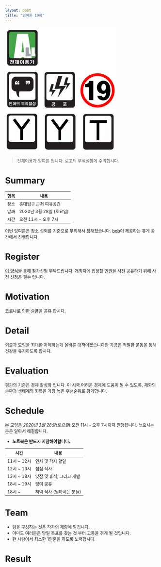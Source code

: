 ```yaml
---
layout: post
title: "잉여톤 19회"
---
```


![poster](/images/19/yyt_19.png)

> 전체이용가 잉여톤 입니다. 로고의 부적절함에 주의합시다. 

# Summary

| 항목 | 내용                              |
| ---- | --------------------------------- |
| 장소 | 홍대입구 근처 여유공간            |
| 날짜 | 2020년 3월 28일 (토요일)          |
| 시간 | 오전 11시 - 오후 7시              |


이번 잉여톤은 장소 섭외를 기준으로 무리해서 정해졌습니다. 
[bob](https://github.com/doodoori2)이 제공하는 휴게 공간에서 진행합니다. 

# Register

[이 양식](https://doodoori2.typeform.com/to/sBPS82)을 통해 참가신청 부탁드립니다. 개최지에 입장할 인원을 사전 공유하기 위해 사전 신청은 필수 입니다.

# Motivation

코로나로 인한 슬픔을 공유 합시다. 

# Detail

외출과 모임을 최대한 자제하는게 올바른 대책이겠습니다만 
가끔은 적절한 운동을 통해 건강을 유지하도록 합시다. 

# Evaluation

평가의 기준은 경제 활성화 입니다. 
이 시국 어려운 경제에 도움이 될 수 있도록, 재화의 순환과 생태계의 회복을 가장 높은 우선순위로 평가합니다. 

# Schedule

본 모임은 _2020년 3월 28일(토요일)_ 오전 11시 - 오후 7시까지 진행됩니다. 늦으시는 분은 알아서 해결합니다. 

- **노트북은 반드시 지참해야합니다.**

| 시간        | 내용                              |
| ----------- | --------------------------------- |
| 11시 ~ 12시 | 인사 및 각자 할일                 |
| 12시 ~ 13시 | 점심 식사                         |
| 13시 ~ 18시 | 낮잠 및 휴식, 그리고 개발         |
| 18시 ~ 19시 | 잉여 공유                         |
| 18시 ~      | 저녁 식사 (원하시는 분들)         |

# Team

- 팀을 구성하는 것은 각자의 재량에 맡깁니다.
- 아마도 여러분은 당일 목표를 찾는 것 부터 고통을 겪게 될 것입니다. 
- 한 사람이서 최소한 1인분을 하도록 노력합시다. 

# Result


